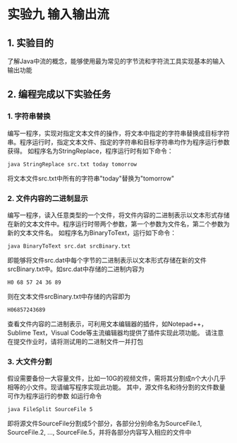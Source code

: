 # 实验九 输入输出流

## 1. 实验目的

了解Java中流的概念，能够使用最为常见的字节流和字符流工具实现基本的输入输出功能

## 2. 编程完成以下实验任务

### 1. 字符串替换
编写一程序，实现对指定文本文件的操作，将文本中指定的字符串替换成目标字符串。程序运行时，指定文本文件、指定的字符串和目标字符串均作为程序运行参数获得。
如程序名为StringReplace，程序运行时有如下命令：

```
java StringReplace src.txt today tomorrow
```
将文本文件src.txt中所有的字符串"today"替换为"tomorrow"

### 2. 文件内容的二进制显示
编写一程序，读入任意类型的一个文件，将文件内容的二进制表示以文本形式存储在新的文本文件中。程序运行时带两个参数，第一个参数为文件名，第二个参数为新的文本文件名。
如程序名为BinaryToText，运行如下命令：
```
java BinaryToText src.dat srcBinary.txt
```
即能够将文件src.dat中每个字节的二进制表示以文本形式存储在新的文件srcBinary.txt中。如src.dat中存储的二进制内容为
```
H0 68 57 24 36 89
```
则在文本文件srcBinary.txt中存储的内容即为
```
H06857243689
```
查看文件内容的二进制表示，可利用文本编辑器的插件，如Notepad++，Sublime Text，Visual Code等主流编辑器均提供了插件实现此项功能。
请注意在提交作业时，请将测试用的二进制文件一并打包

### 3. 大文件分割
假设需要备份一大容量文件，比如一10G的视频文件，需将其分割成n个大小几乎相等的小文件。现请编写程序实现此功能。
其中，源文件名和待分割的文件数量可作为程序运行的参数
如运行命令
```
java FileSplit SourceFile 5
```
即将源文件SourceFile分割成5个部分，各部分分别命名为SourceFile.1, SourceFile.2, ..., SourceFile.5，并将各部分内容写入相应的文件中


